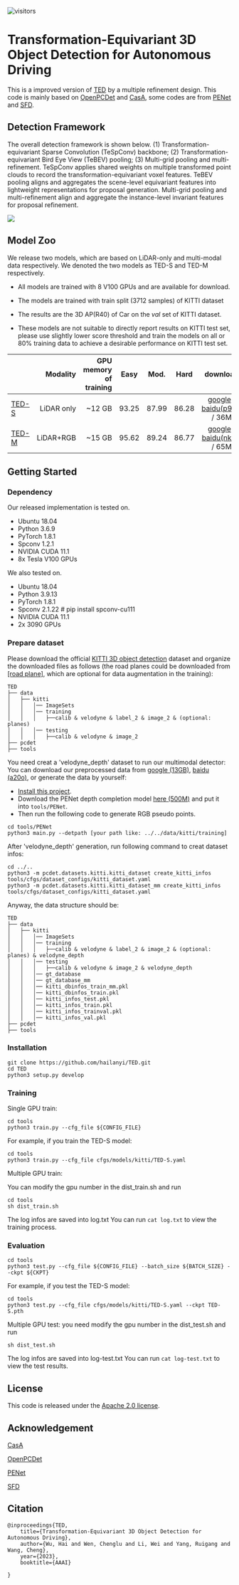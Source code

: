 ![visitors](https://visitor-badge.glitch.me/badge?page_id=hailanyi/TED)
# Transformation-Equivariant 3D Object Detection for Autonomous Driving
This is a improved version of [TED](https://arxiv.org/abs/2211.11962) by a multiple refinement design. 
This code is mainly based on [OpenPCDet](https://github.com/open-mmlab/OpenPCDet) and [CasA](https://github.com/hailanyi/CasA), some codes are from 
[PENet](https://github.com/JUGGHM/PENet_ICRA2021) and [SFD](https://github.com/LittlePey/SFD).

## Detection Framework
The overall detection framework is shown below.
(1) Transformation-equivariant Sparse Convolution (TeSpConv) backbone; (2) Transformation-equivariant Bird Eye View (TeBEV) pooling; 
(3) Multi-grid pooling and multi-refinement. 
TeSpConv applies shared weights on multiple transformed point clouds to record the transformation-equivariant voxel features. 
TeBEV pooling aligns and aggregates the scene-level equivariant features into lightweight representations for proposal generation.
 Multi-grid pooling and multi-refinement align and aggregate the instance-level invariant features for proposal refinement.
 
![](./tools/images/framework.png)

## Model Zoo
We release two models, which are based on LiDAR-only and multi-modal data respectively. We denoted the two models as TED-S and TED-M respectively.

* All models are trained with 8 V100 GPUs and are available for download. 

* The models are trained with train split (3712 samples) of KITTI dataset

* The results are the 3D AP(R40) of Car on the *val* set of KITTI dataset.

* These models are not suitable to directly report results on KITTI test set, please use slightly lower score threshold and train the models on all or 80% training data to achieve a desirable performance on KITTI test set.

|                                             |Modality|GPU memory of training| Easy | Mod. | Hard  | download | 
|---------------------------------------------|----------:|----------:|:-------:|:-------:|:-------:|:---------:|
| [TED-S](tools/cfgs/models/kitti/TED-S.yaml)|LiDAR only|~12 GB |93.25 |87.99| 86.28| [google](https://drive.google.com/file/d/1hqoj-lV4Cr3m7U3EphdCSjHmhBlekRm8/view?usp=sharing) / [baidu(p91t)](https://pan.baidu.com/s/1ecobwO673ScrGYOHbooGIw) / 36M | 
| [TED-M](tools/cfgs/models/kitti/TED-M.yaml)|LiDAR+RGB |~15 GB| 95.62 |89.24 |86.77 | [google](https://drive.google.com/file/d/1hXe1at-LKogTfWorALmq6djjYqhKX7nD/view?usp=sharing) / [baidu(nkr5)](https://pan.baidu.com/s/1FP80452dfM09YtE8DBaicQ) / 65M|

## Getting Started
### Dependency
Our released implementation is tested on.
+ Ubuntu 18.04
+ Python 3.6.9 
+ PyTorch 1.8.1
+ Spconv 1.2.1
+ NVIDIA CUDA 11.1
+ 8x Tesla V100 GPUs

We also tested on.
+ Ubuntu 18.04
+ Python 3.9.13
+ PyTorch 1.8.1
+ Spconv 2.1.22 # pip install spconv-cu111
+ NVIDIA CUDA 11.1
+ 2x 3090 GPUs

### Prepare dataset

Please download the official [KITTI 3D object detection](http://www.cvlibs.net/datasets/kitti/eval_object.php?obj_benchmark=3d) dataset and organize the downloaded files as follows (the road planes could be downloaded from [[road plane]](https://drive.google.com/file/d/1d5mq0RXRnvHPVeKx6Q612z0YRO1t2wAp/view?usp=sharing), which are optional for data augmentation in the training):

```
TED
├── data
│   ├── kitti
│   │   │── ImageSets
│   │   │── training
│   │   │   ├──calib & velodyne & label_2 & image_2 & (optional: planes)
│   │   │── testing
│   │   │   ├──calib & velodyne & image_2
├── pcdet
├── tools
```

You need creat a 'velodyne_depth' dataset to run our multimodal detector:
You can download our preprocessed data from [google (13GB)](https://drive.google.com/file/d/1xki9v_zsQMM8vMVNo0ENi1Mh_GNMjHUg/view?usp=sharing), [baidu (a20o)](https://pan.baidu.com/s/1OH4KIVoSSH7ea3-3CqkZRQ), or generate the data by yourself:
* [Install this project](#installation).
* Download the PENet depth completion model [here (500M)](https://drive.google.com/file/d/1RDdKlKJcas-G5OA49x8OoqcUDiYYZgeM/view?usp=sharing) and put it into ```tools/PENet```.
* Then run the following code to generate RGB pseudo points.
```
cd tools/PENet
python3 main.py --detpath [your path like: ../../data/kitti/training]
```

After 'velodyne_depth' generation, run following command to creat dataset infos:
```
cd ../..
python3 -m pcdet.datasets.kitti.kitti_dataset create_kitti_infos tools/cfgs/dataset_configs/kitti_dataset.yaml
python3 -m pcdet.datasets.kitti.kitti_dataset_mm create_kitti_infos tools/cfgs/dataset_configs/kitti_dataset.yaml
```

Anyway, the data structure should be: 
```
TED
├── data
│   ├── kitti
│   │   │── ImageSets
│   │   │── training
│   │   │   ├──calib & velodyne & label_2 & image_2 & (optional: planes) & velodyne_depth
│   │   │── testing
│   │   │   ├──calib & velodyne & image_2 & velodyne_depth
│   │   │── gt_database
│   │   │── gt_database_mm
│   │   │── kitti_dbinfos_train_mm.pkl
│   │   │── kitti_dbinfos_train.pkl
│   │   │── kitti_infos_test.pkl
│   │   │── kitti_infos_train.pkl
│   │   │── kitti_infos_trainval.pkl
│   │   │── kitti_infos_val.pkl
├── pcdet
├── tools
```

### Installation

```
git clone https://github.com/hailanyi/TED.git
cd TED
python3 setup.py develop
```

### Training

Single GPU train:
```
cd tools
python3 train.py --cfg_file ${CONFIG_FILE}
```
For example, if you train the TED-S model:
```
cd tools
python3 train.py --cfg_file cfgs/models/kitti/TED-S.yaml
```

Multiple GPU train: 

You can modify the gpu number in the dist_train.sh and run
```
cd tools
sh dist_train.sh
```
The log infos are saved into log.txt
You can run ```cat log.txt``` to view the training process.

### Evaluation

```
cd tools
python3 test.py --cfg_file ${CONFIG_FILE} --batch_size ${BATCH_SIZE} --ckpt ${CKPT}
```

For example, if you test the TED-S model:

```
cd tools
python3 test.py --cfg_file cfgs/models/kitti/TED-S.yaml --ckpt TED-S.pth
```

Multiple GPU test: you need modify the gpu number in the dist_test.sh and run
```
sh dist_test.sh 
```
The log infos are saved into log-test.txt
You can run ```cat log-test.txt``` to view the test results.

## License

This code is released under the [Apache 2.0 license](LICENSE).

## Acknowledgement

[CasA](https://github.com/hailanyi/CasA)

[OpenPCDet](https://github.com/open-mmlab/OpenPCDet)

[PENet](https://github.com/JUGGHM/PENet_ICRA2021)

[SFD](https://github.com/LittlePey/SFD)

## Citation
    @inproceedings{TED,
        title={Transformation-Equivariant 3D Object Detection for Autonomous Driving},
        author={Wu, Hai and Wen, Chenglu and Li, Wei and Yang, Ruigang and Wang, Cheng},
        year={2023},
        booktitle={AAAI}
        
    }





